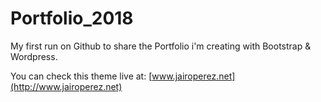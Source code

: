 # Portfolio_2018
My first run on Github to share the Portfolio i'm creating with Bootstrap &amp; Wordpress.

You can check this theme live at: [www.jairoperez.net](http://www.jairoperez.net) 
